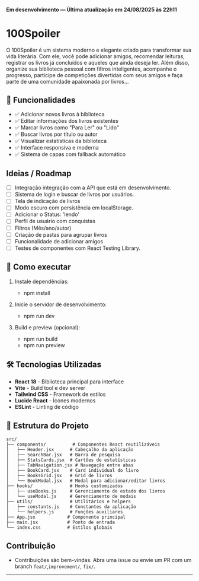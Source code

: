 #### Em desenvolvimento — Última atualização em 24/08/2025 às 22h11

# 100Spoiler 

O 100Spoiler é um sistema moderno e elegante criado para transformar sua vida literária. Com ele, você pode adicionar amigos, recomendar leituras, registrar os livros já concluídos e aqueles que ainda deseja ler. Além disso, organize sua biblioteca pessoal com filtros inteligentes, acompanhe o progresso, participe de competições divertidas com seus amigos e faça parte de uma comunidade apaixonada por livros...

## 🚀 Funcionalidades

- ✅ Adicionar novos livros à biblioteca
- ✅ Editar informações dos livros existentes
- ✅ Marcar livros como "Para Ler" ou "Lido"
- ✅ Buscar livros por título ou autor
- ✅ Visualizar estatísticas da biblioteca
- ✅ Interface responsiva e moderna
- ✅ Sistema de capas com fallback automático

## Ideias / Roadmap

   - [ ] Integração integração com a API que está em desenvolvimento.
   - [ ] Sistema de login e buscar de livros por usuários.
   - [ ] Tela de indicação de livros
   - [ ] Modo escuro com persistência em localStorage.
   - [ ] Adicionar o Status: 'lendo'
   - [ ] Perfil de usuário com conquistas
   - [ ] Filtros (Mês/ano/autor)
   - [ ] Criação de pastas para agrupar livros
   - [ ] Funcionalidade de adicionar amigos
   - [ ] Testes de componentes com React Testing Library.

## 🚀 Como executar

1. Instale dependências:
   - npm install

2. Inicie o servidor de desenvolvimento:
   - npm run dev

3. Build e preview (opcional):
   - npm run build
   - npm run preview

## 🛠️ Tecnologias Utilizadas

- **React 18** - Biblioteca principal para interface
- **Vite** - Build tool e dev server
- **Tailwind CSS** - Framework de estilos
- **Lucide React** - Ícones modernos
- **ESLint** - Linting de código

## 📁 Estrutura do Projeto

```
src/
├── components/          # Componentes React reutilizáveis
│   ├── Header.jsx      # Cabeçalho da aplicação
│   ├── SearchBar.jsx   # Barra de pesquisa
│   ├── StatsCards.jsx  # Cartões de estatísticas
│   ├── TabNavigation.jsx # Navegação entre abas
│   ├── BookCard.jsx    # Card individual do livro
│   ├── BooksGrid.jsx   # Grid de livros
│   └── BookModal.jsx   # Modal para adicionar/editar livros
├── hooks/              # Hooks customizados
│   ├── useBooks.js     # Gerenciamento de estado dos livros
│   └── useModal.js     # Gerenciamento de modais
├── utils/              # Utilitários e helpers
│   ├── constants.js    # Constantes da aplicação
│   └── helpers.js      # Funções auxiliares
├── App.jsx            # Componente principal
├── main.jsx           # Ponto de entrada
└── index.css          # Estilos globais
```
## Contribuição
   - Contribuições são bem-vindas. Abra uma issue ou envie um PR com um branch `feat/`,`improvement/`, `fix/`.
---
